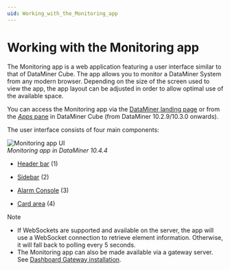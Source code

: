 ```yaml
---
uid: Working_with_the_Monitoring_app
---
```


# Working with the Monitoring app

The Monitoring app is a web application featuring a user interface similar to that of DataMiner Cube. The app allows you to monitor a DataMiner System from any modern browser. Depending on the size of the screen used to view the app, the app layout can be adjusted in order to allow optimal use of the available space.

You can access the Monitoring app via the [DataMiner landing page](xref:Accessing_the_web_apps) or from the [*Apps* pane](xref:DataMiner_Cube_sidebar#apps-pane) in DataMiner Cube (from DataMiner 10.2.9/10.3.0 onwards<!-- RN 33944 -->).

The user interface consists of four main components:

![Monitoring app UI](~/user-guide/images/Monitoring_app_UI.png)<br>*Monitoring app in DataMiner 10.4.4*

- [Header bar](xref:Monitoring_app_header_bar) (1)

- [Sidebar](xref:Monitoring_app_sidebar) (2)

- [Alarm Console](xref:Monitoring_app_Alarm_Console) (3)

- [Card area](xref:Monitoring_app_card_pane) (4)

> [!NOTE]
>
> - If WebSockets are supported and available on the server, the app will use a WebSocket connection to retrieve element information. Otherwise, it will fall back to polling every 5 seconds.
> - The Monitoring app can also be made available via a gateway server. See [Dashboard Gateway installation](xref:Dashboard_Gateway_installation).
